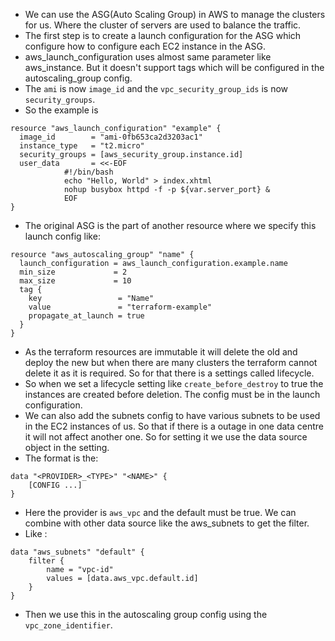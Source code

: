 * We can use the ASG(Auto Scaling Group) in AWS to manage the clusters for us. Where the cluster of servers are used to balance the traffic.
* The first step is to create a launch configuration for the ASG which configure how to configure each EC2 instance in the ASG.
* aws_launch_configuration uses almost same parameter like aws_instance. But it doesn't support tags which will be configured in the autoscaling_group config.
* The `ami` is now `image_id` and the `vpc_security_group_ids` is now `security_groups`.
* So the example is 
```
resource "aws_launch_configuration" "example" {
  image_id        = "ami-0fb653ca2d3203ac1"
  instance_type   = "t2.micro"
  security_groups = [aws_security_group.instance.id]
  user_data       = <<-EOF
            #!/bin/bash
            echo "Hello, World" > index.xhtml
            nohup busybox httpd -f -p ${var.server_port} &
            EOF
}
```
* The original ASG is the part of another resource where we specify this launch config like:
```
resource "aws_autoscaling_group" "name" {
  launch_configuration = aws_launch_configuration.example.name
  min_size             = 2
  max_size             = 10
  tag {
    key                 = "Name"
    value               = "terraform-example"
    propagate_at_launch = true
  }
}
```
* As the terraform resources are immutable it will delete the old and deploy the new but when there are many clusters the terraform cannot delete it as it is required. So for that there is a settings called lifecycle.
* So when we set a lifecycle setting like `create_before_destroy` to true the instances are created before deletion. The config must be in the launch configuration.
* We can also add the subnets config to have various subnets to be used in the EC2 instances of us. So that if there is a outage in one data centre it will not affect another one. So for setting it we use the data source object in the setting.
* The format is the:
```
data "<PROVIDER>_<TYPE>" "<NAME>" {
	[CONFIG ...]
}
```
* Here the provider is `aws_vpc` and the default must be true. We can combine with other data source like the aws_subnets to get the filter.
* Like :
```
data "aws_subnets" "default" {
	filter {
		name = "vpc-id"
		values = [data.aws_vpc.default.id]
	}
}
```
* Then we use this in the autoscaling group config using the `vpc_zone_identifier`.